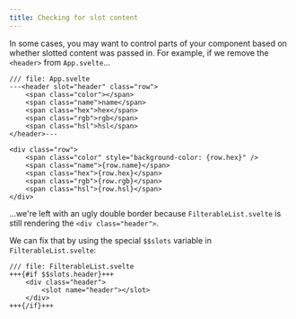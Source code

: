 ```yaml
---
title: Checking for slot content
---
```


In some cases, you may want to control parts of your component based on whether slotted content was passed in. For example, if we remove the `<header>` from `App.svelte`...

```svelte
/// file: App.svelte
---<header slot="header" class="row">
	<span class="color"></span>
	<span class="name">name</span>
	<span class="hex">hex</span>
	<span class="rgb">rgb</span>
	<span class="hsl">hsl</span>
</header>---

<div class="row">
	<span class="color" style="background-color: {row.hex}" />
	<span class="name">{row.name}</span>
	<span class="hex">{row.hex}</span>
	<span class="rgb">{row.rgb}</span>
	<span class="hsl">{row.hsl}</span>
</div>
```

...we're left with an ugly double border because `FilterableList.svelte` is still rendering the `<div class="header">`.

We can fix that by using the special `$$slots` variable in `FilterableList.svelte`:

```svelte
/// file: FilterableList.svelte
+++{#if $$slots.header}+++
	<div class="header">
		<slot name="header"></slot>
	</div>
+++{/if}+++
```
